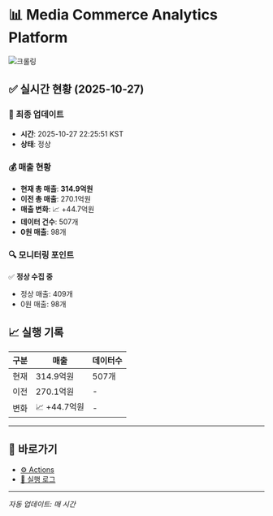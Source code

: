 # 📊 Media Commerce Analytics Platform

![크롤링](https://img.shields.io/badge/크롤링-정상-green)

## ✅ 실시간 현황 (2025-10-27)

### 📍 최종 업데이트
- **시간**: 2025-10-27 22:25:51 KST
- **상태**: 정상

### 💰 매출 현황
- **현재 총 매출**: **314.9억원**
- **이전 총 매출**: 270.1억원
- **매출 변화**: 📈 +44.7억원
- **데이터 건수**: 507개
- **0원 매출**: 98개

### 🔍 모니터링 포인트

✅ **정상 수집 중**
- 정상 매출: 409개
- 0원 매출: 98개


## 📈 실행 기록

| 구분 | 매출 | 데이터수 |
|------|------|----------|
| 현재 | 314.9억원 | 507개 |
| 이전 | 270.1억원 | - |
| 변화 | 📈 +44.7억원 | - |

---

## 🔗 바로가기

- [⚙️ Actions](../../actions)
- [📝 실행 로그](../../actions/workflows/daily_scraping.yml)

---

*자동 업데이트: 매 시간*
